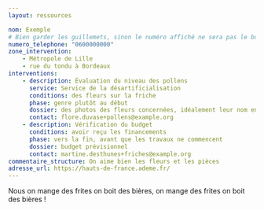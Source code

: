 ```yaml
---
layout: ressources

nom: Exemple
# Bien garder les guillemets, sinon le numéro affiché ne sera pas le bon
numero_telephone: "0600000000" 
zone_intervention: 
    - Métropole de Lille 
    - rue du tondu à Bordeaux
interventions:
    - description: Évaluation du niveau des pollens
      service: Service de la désartificialisation
      conditions: des fleurs sur la friche
      phase: genre plutôt au début
      dossier: des photos des fleurs concernées, idéalement leur nom en latin et l'ordre de grandeur de quantité en puissance de 10
      contact: flore.duvase+pollens@example.org
    - description: Vérification du budget
      conditions: avoir reçu les financements
      phase: vers la fin, avant que les travaux ne commencent
      dossier: budget prévisionnel
      contact: martine.desthunes+friches@example.org
commentaire_structure: On aime bien les fleurs et les pièces
adresse_url: https://hauts-de-france.ademe.fr/
---
```


Nous on mange des frites on boit des bières, 
on mange des frites on boit des bières !
